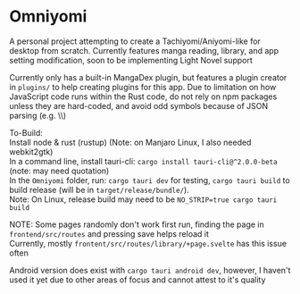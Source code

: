 # Omniyomi

A personal project attempting to create a Tachiyomi/Aniyomi-like for desktop from scratch. Currently features manga reading, library, and app setting modification, soon to be implementing Light Novel support

Currently only has a built-in MangaDex plugin, but features a plugin creator in `plugins/` to help creating plugins for this app. Due to limitation on how JavaScript code runs within the Rust code, do not rely on npm packages unless they are hard-coded, and avoid odd symbols because of JSON parsing (e.g. \\\\)

To-Build:\
Install node & rust (rustup) (Note: on Manjaro Linux, I also needed webkit2gtk)\
In a command line, install tauri-cli: `cargo install tauri-cli@^2.0.0-beta` (note: may need quotation)\
In the `Omniyomi` folder, run: `cargo tauri dev` for testing, `cargo tauri build` to build release (will be in `target/release/bundle/`).\
Note: On Linux, release build may need to be `NO_STRIP=true cargo tauri build`

NOTE: Some pages randomly don't work first run, finding the page in `frontend/src/routes` and pressing save helps reload it\
Currently, mostly `frontent/src/routes/library/+page.svelte` has this issue often

Android version does exist with `cargo tauri android dev`, however, I haven't used it yet due to other areas of focus and cannot attest to it's quality